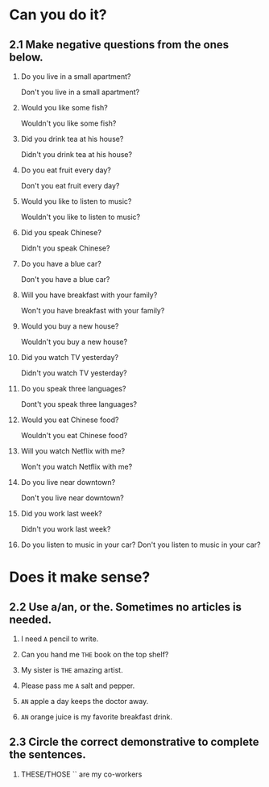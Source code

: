 # Can you do it?

## 2.1 Make negative questions from the ones below.

1. Do you live in a small apartment? <p>
Don't you live in a small apartment?

2. Would you like some fish? <p>
Wouldn't you like some fish?

3. Did you drink tea at his house? <p>
Didn't you drink tea at his house?

4. Do you eat fruit every day? <p>
Don't you eat fruit every day?

5. Would you like to listen to music? <p>
Wouldn't you like to listen to music?

6. Did you speak Chinese? <p>
Didn't you speak Chinese?

7. Do you have a blue car? <p>
Don't you have a blue car?

8. Will you have breakfast with your family? <p>
Won't you have breakfast with your family?

9. Would you buy a new house? <p>
Wouldn't you buy a new house?

10. Did you watch TV yesterday? <p>
Didn't you watch TV yesterday?

11. Do you speak three languages? <p>
Dont't you speak three languages?

12. Would you eat Chinese food? <p>
Wouldn't you eat Chinese food?

13. Will you watch Netflix with me? <p>
Won't you watch Netflix with me?

14. Do you live near downtown? <p>
Don't you live near downtown?

15. Did you work last week? <p>
Didn't you work last week?

16. Do you listen to music in your car?
Don't you listen to music in your car?

# Does it make sense?

## 2.2 Use a/an, or the. Sometimes no articles is needed.

1. I need `A` pencil to write.

2. Can you hand me `THE` book on the top shelf?

3. My sister is `THE` amazing artist.

4. Please pass me `A` salt and pepper.

5. `AN` apple a day keeps the doctor away.

6. `AN` orange juice is my favorite breakfast drink.

## 2.3 Circle the correct demonstrative to complete the sentences.

1. THESE/THOSE `` are my co-workers